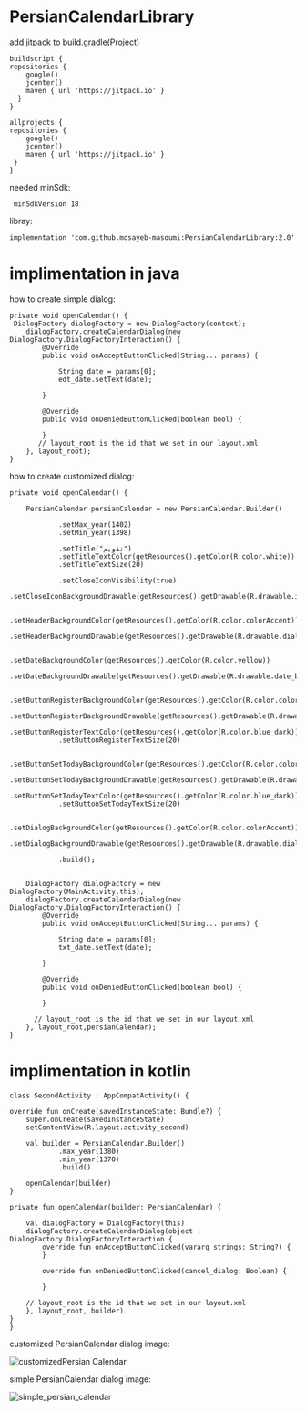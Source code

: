 # PersianCalendarLibrary

add jitpack to build.gradle(Project)

    buildscript {
    repositories {
        google()
        jcenter()
        maven { url 'https://jitpack.io' }
      }
    }

    allprojects {
    repositories {
        google()
        jcenter()
        maven { url 'https://jitpack.io' }
     }
    }
    
needed minSdk:

     minSdkVersion 18

libray:

    implementation 'com.github.mosayeb-masoumi:PersianCalendarLibrary:2.0'
   
    
# implimentation in java

 how to create simple dialog:
   
    private void openCalendar() {
     DialogFactory dialogFactory = new DialogFactory(context);
        dialogFactory.createCalendarDialog(new DialogFactory.DialogFactoryInteraction() {
            @Override
            public void onAcceptButtonClicked(String... params) {

                String date = params[0];
                edt_date.setText(date);

            }

            @Override
            public void onDeniedButtonClicked(boolean bool) {

            }
           // layout_root is the id that we set in our layout.xml
        }, layout_root);
    }
 
 
how to create customized dialog:
    
    private void openCalendar() {

        PersianCalendar persianCalendar = new PersianCalendar.Builder()

                .setMax_year(1402)
                .setMin_year(1398)

                .setTitle("تقویم")
                .setTitleTextColor(getResources().getColor(R.color.white))
                .setTitleTextSize(20)

                .setCloseIconVisibility(true)
                .setCloseIconBackgroundDrawable(getResources().getDrawable(R.drawable.ic_close))

                .setHeaderBackgroundColor(getResources().getColor(R.color.colorAccent))
                .setHeaderBackgroundDrawable(getResources().getDrawable(R.drawable.dialog_header_shape))

                .setDateBackgroundColor(getResources().getColor(R.color.yellow))
                .setDateBackgroundDrawable(getResources().getDrawable(R.drawable.date_background))

                .setButtonRegisterBackgroundColor(getResources().getColor(R.color.colorAccent))
                .setButtonRegisterBackgroundDrawable(getResources().getDrawable(R.drawable.dialog_btn_shape))
                .setButtonRegisterTextColor(getResources().getColor(R.color.blue_dark))
                .setButtonRegisterTextSize(20)

                .setButtonSetTodayBackgroundColor(getResources().getColor(R.color.colorAccent))
                .setButtonSetTodayBackgroundDrawable(getResources().getDrawable(R.drawable.dialog_btn_shape))
                .setButtonSetTodayTextColor(getResources().getColor(R.color.blue_dark))
                .setButtonSetTodayTextSize(20)

                .setDialogBackgroundColor(getResources().getColor(R.color.colorAccent))
                .setDialogBackgroundDrawable(getResources().getDrawable(R.drawable.dialog_btn_shape))

                .build();


        DialogFactory dialogFactory = new DialogFactory(MainActivity.this);
        dialogFactory.createCalendarDialog(new DialogFactory.DialogFactoryInteraction() {
            @Override
            public void onAcceptButtonClicked(String... params) {

                String date = params[0];
                txt_date.setText(date);

            }

            @Override
            public void onDeniedButtonClicked(boolean bool) {

            }

          // layout_root is the id that we set in our layout.xml
        }, layout_root,persianCalendar);
    }
    
  # implimentation in kotlin   
  
    class SecondActivity : AppCompatActivity() {
    
    override fun onCreate(savedInstanceState: Bundle?) {
        super.onCreate(savedInstanceState)
        setContentView(R.layout.activity_second)

        val builder = PersianCalendar.Builder()
                .max_year(1380)
                .min_year(1370)
                .build()
        
        openCalendar(builder)
    }

    private fun openCalendar(builder: PersianCalendar) {

        val dialogFactory = DialogFactory(this)
        dialogFactory.createCalendarDialog(object : DialogFactory.DialogFactoryInteraction {
            override fun onAcceptButtonClicked(vararg strings: String?) {
            }

            override fun onDeniedButtonClicked(cancel_dialog: Boolean) {

            }
        
        // layout_root is the id that we set in our layout.xml
        }, layout_root, builder)
    }
    }

    
    
    
 customized PersianCalendar dialog image:
 
 ![customizedPersian Calendar](https://user-images.githubusercontent.com/40134233/82438923-0d38c500-9aaf-11ea-8b25-f9a859cc2127.png)
    
 simple PersianCalendar dialog image:
 
 ![simple_persian_calendar](https://user-images.githubusercontent.com/40134233/82439752-6d7c3680-9ab0-11ea-89ce-65e4a665f43c.png)
 
 
 
 
   
   
